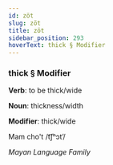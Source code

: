 ```yaml
---
id: zöt
slug: zöt
title: zöt
sidebar_position: 293
hoverText: thick § Modifier
---
```


### thick § Modifier

**Verb**: to be thick/wide

**Noun**: thickness/width

**Modifier**: thick/wide

Mam cho't /t͡ʃʰɔtʼ/

*Mayan Language Family*